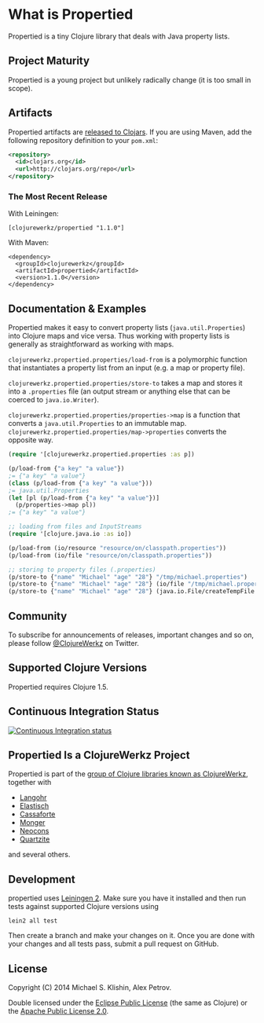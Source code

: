 # What is Propertied

Propertied is a tiny Clojure library that deals with Java property
lists.


## Project Maturity

Propertied is a young project but unlikely radically change
(it is too small in scope).


## Artifacts

Propertied artifacts are [released to
Clojars](https://clojars.org/clojurewerkz/propertied). If you are
using Maven, add the following repository definition to your
`pom.xml`:

``` xml
<repository>
  <id>clojars.org</id>
  <url>http://clojars.org/repo</url>
</repository>
```

### The Most Recent Release

With Leiningen:

    [clojurewerkz/propertied "1.1.0"]


With Maven:

    <dependency>
      <groupId>clojurewerkz</groupId>
      <artifactId>propertied</artifactId>
      <version>1.1.0</version>
    </dependency>



## Documentation & Examples

Propertied makes it easy to convert property lists (`java.util.Properties`) into Clojure
maps and vice versa. Thus working with property lists is generally as straightforward as
working with maps.

`clojurewerkz.propertied.properties/load-from` is a polymorphic function that
instantiates a property list from an input (e.g. a map or property file).

`clojurewerkz.propertied.properties/store-to` takes a map and stores it into a
`.properties` file (an output stream or anything else that can be coerced to `java.io.Writer`).

`clojurewerkz.propertied.properties/properties->map` is a function that converts a
`java.util.Properties` to an immutable map. `clojurewerkz.propertied.properties/map->properties`
converts the opposite way.

``` clojure
(require '[clojurewerkz.propertied.properties :as p])

(p/load-from {"a key" "a value"})
;= {"a key" "a value"}
(class (p/load-from {"a key" "a value"}))
;= java.util.Properties
(let [pl (p/load-from {"a key" "a value"})]
  (p/properties->map pl))
;= {"a key" "a value"}

;; loading from files and InputStreams
(require '[clojure.java.io :as io])

(p/load-from (io/resource "resource/on/classpath.properties"))
(p/load-from (io/file "resource/on/classpath.properties"))

;; storing to property files (.properties)
(p/store-to {"name" "Michael" "age" "28"} "/tmp/michael.properties")
(p/store-to {"name" "Michael" "age" "28"} (io/file "/tmp/michael.properties"))
(p/store-to {"name" "Michael" "age" "28"} (java.io.File/createTempFile "michael" ".properties"))
```


## Community

To subscribe for announcements of releases, important changes and so on, please follow [@ClojureWerkz](https://twitter.com/#!/clojurewerkz) on Twitter.



## Supported Clojure Versions

Propertied requires Clojure 1.5.


## Continuous Integration Status

[![Continuous Integration status](https://secure.travis-ci.org/clojurewerkz/propertied.png)](http://travis-ci.org/clojurewerkz/propertied)



## Propertied Is a ClojureWerkz Project

Propertied is part of the [group of Clojure libraries known as ClojureWerkz](http://clojurewerkz.org), together with

 * [Langohr](https://github.com/michaelklishin/langohr)
 * [Elastisch](https://github.com/clojurewerkz/elastisch)
 * [Cassaforte](http://clojurecassandra.info)
 * [Monger](http://clojuremongodb.info)
 * [Neocons](http://clojureneo4j.info)
 * [Quartzite](https://github.com/michaelklishin/quartzite)

and several others.


## Development

propertied uses [Leiningen
2](https://github.com/technomancy/leiningen/blob/master/doc/TUTORIAL.md). Make
sure you have it installed and then run tests against supported
Clojure versions using

    lein2 all test

Then create a branch and make your changes on it. Once you are done
with your changes and all tests pass, submit a pull request on GitHub.



## License

Copyright (C) 2014 Michael S. Klishin, Alex Petrov.

Double licensed under the [Eclipse Public License](http://www.eclipse.org/legal/epl-v10.html) (the same as Clojure) or
the [Apache Public License 2.0](http://www.apache.org/licenses/LICENSE-2.0.html).
